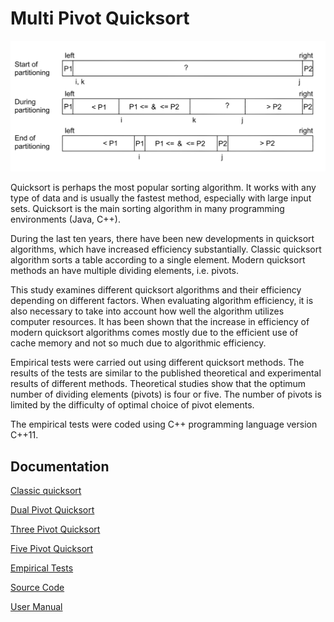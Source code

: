 # Multi Pivot Quicksort

<img src="documentation/png/dualpivot.png" width="750">

Quicksort is perhaps the most popular sorting algorithm. It works with any type of data and is usually the fastest method, especially with large input sets. Quicksort is the main sorting algorithm in many programming environments (Java, C++).

During the last ten years, there have been new developments in quicksort algorithms, which have increased efficiency substantially. Classic quicksort algorithm sorts a table according to a single element.  Modern quicksort methods an have multiple dividing elements, i.e. pivots.
 
This study examines different quicksort algorithms and their efficiency depending on different factors. When evaluating algorithm efficiency, it is also necessary to take into account how well the algorithm utilizes computer resources. It has been shown that the increase in efficiency of modern quicksort algorithms comes mostly due to the efficient use of cache memory and not so much due to algorithmic efficiency.

Empirical tests were carried out using different quicksort methods. The results of the tests are similar to the published theoretical and experimental results of different methods. Theoretical studies show that the optimum number of dividing elements (pivots) is four or five. The number of pivots is limited by the difficulty of optimal choice of pivot elements.

The empirical tests were coded using C++ programming language version C++11.
## Documentation

[Classic quicksort](https://github.com/lautanal/quicksort/blob/master/documentation/classic.md)

[Dual Pivot Quicksort](https://github.com/lautanal/quicksort/blob/master/documentation/dualpivot.md)

[Three Pivot Quicksort](https://github.com/lautanal/quicksort/blob/master/documentation/threepivot.md)

[Five Pivot Quicksort](https://github.com/lautanal/quicksort/blob/master/documentation/fivepivot.md)

[Empirical Tests](https://github.com/lautanal/quicksort/blob/master/documentation/testdocument.md)

[Source Code](https://github.com/lautanal/quicksort/blob/master/src)

[User Manual](https://github.com/lautanal/quicksort/blob/master/documentation/usermanual.md)
